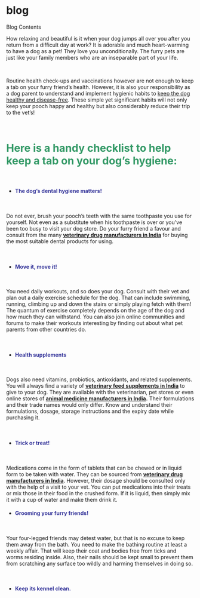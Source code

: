 # blog
Blog Contents
<div class="single-content">
			<p>How relaxing and beautiful is it when your dog jumps all over you after you return from a difficult day at work? It is adorable and much heart-warming to have a dog as a pet! They love you unconditionally. The furry pets are just like your family members who are an inseparable part of your life.</p>
<p>&nbsp;</p>
<p>Routine health check-ups and vaccinations however are not enough to keep a tab on your furry friend’s health. However, it is also your responsibility as a dog parent to understand and implement hygienic habits to <a href="https://www.ashishlifescience.com/talking-care-of-your-dogs-digestive-health/">keep the dog healthy and disease-free</a>. These simple yet significant habits will not only keep your pooch happy and healthy but also considerably reduce their trip to the vet’s!</p>
<p>&nbsp;</p>
<h1><span style="color: #339966;"><strong>Here is a handy checklist to help keep a tab on your dog’s hygiene:</strong></span></h1>
<p>&nbsp;</p>
<ul>
<li>
<h4><span style="color: #333399;"><strong>The dog’s dental hygiene matters!</strong></span></h4>
<p>&nbsp;</li>
</ul>
<p>Do not ever, brush your pooch’s teeth with the same toothpaste you use for yourself. Not even as a substitute when his toothpaste is over or you’ve been too busy to visit your dog store. Do your furry friend a favour and consult from the many <strong><a href="https://www.ashishlifescience.com/services/">veterinary drug manufacturers in India</a></strong> for buying the most suitable dental products for using.</p>
<p>&nbsp;</p>
<ul>
<li>
<h4><span style="color: #333399;"><strong>Move it, move it!</strong></span></h4>
<p>&nbsp;</li>
</ul>
<p>You need daily workouts, and so does your dog. Consult with their vet and plan out a daily exercise schedule for the dog. That can include swimming, running, climbing up and down the stairs or simply playing fetch with them! The quantum of exercise completely depends on the age of the dog and how much they can withstand. You can also join online communities and forums to make their workouts interesting by finding out about what pet parents from other countries do.</p>
<p>&nbsp;</p>
<ul>
<li>
<h4><span style="color: #333399;"><strong>Health supplements</strong></span></h4>
<p>&nbsp;</li>
</ul>
<p>Dogs also need vitamins, probiotics, antioxidants, and related supplements. You will always find a variety of <strong><a href="https://www.ashishlifescience.com/veterinary-feed-supplements-in-india-vet-we-need-to-know/">veterinary feed supplements in India</a></strong> to give to your dog. They are available with the veterinarian, pet stores or even online stores of <strong><a href="https://www.ashishlifescience.com/products/">animal medicine manufacturers in India</a>.</strong> Their formulations and their trade names would only differ. Know and understand their formulations, dosage, storage instructions and the expiry date while purchasing it.</p>
<p>&nbsp;</p>
<ul>
<li>
<h4><span style="color: #333399;"><strong>Trick or treat!</strong></span></h4>
<p>&nbsp;</li>
</ul>
<p>Medications come in the form of tablets that can be chewed or in liquid form to be taken with water. They can be sourced from <strong><a href="https://www.ashishlifescience.com/about-us/">veterinary drug manufacturers in India</a></strong>. However, their dosage should be consulted only with the help of a visit to your vet. You can put medications into their treats or mix those in their food in the crushed form. If it is liquid, then simply mix it with a cup of water and make them drink it.</p>
<p><strong> </strong></p>
<ul>
<li>
<h4><span style="color: #333399;"><strong>Grooming your furry friends!</strong></span></h4>
<p>&nbsp;</li>
</ul>
<p>Your four-legged friends may detest water, but that is no excuse to keep them away from the bath. You need to make the bathing routine at least a weekly affair. That will keep their coat and bodies free from ticks and worms residing inside. Also, their nails should be kept small to prevent them from scratching any surface too wildly and harming themselves in doing so.</p>
<p>&nbsp;</p>
<ul>
<li>
<h4><span style="color: #333399;"><strong>Keep its kennel clean.</strong></span></h4>
<p>&nbsp;</li>
</ul>
